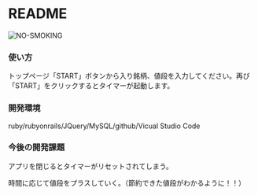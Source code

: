 # README

![NO-SMOKING](https://user-images.githubusercontent.com/53480697/81530256-762b8900-939b-11ea-839d-206c526963ca.png)

### 使い方
トップページ「START」ボタンから入り銘柄、値段を入力してください。再び「START」をクリックするとタイマーが起動します。
  
### 開発環境
ruby/rubyonrails/JQuery/MySQL/github/Vicual Studio Code

### 今後の開発課題
アプリを閉じるとタイマーがリセットされてしまう。

時間に応じて値段をプラスしていく。（節約できた値段がわかるように！！）

